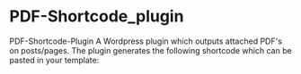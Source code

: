 # PDF-Shortcode_plugin

PDF-Shortcode-Plugin
A Wordpress plugin which outputs attached PDF's on posts/pages.
The plugin generates the following shortcode which can be pasted in your template:
